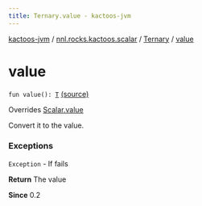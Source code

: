 ```yaml
---
title: Ternary.value - kactoos-jvm
---
```


[kactoos-jvm](../../index.html) / [nnl.rocks.kactoos.scalar](../index.html) / [Ternary](index.html) / [value](./value.html)

# value

`fun value(): `[`T`](index.html#T) [(source)](https://github.com/neonailol/kactoos/blob/master/kactoos-jvm/src/main/kotlin/nnl/rocks/kactoos/scalar/Ternary.kt#L75)

Overrides [Scalar.value](../../nnl.rocks.kactoos/-scalar/value.html)

Convert it to the value.

### Exceptions

`Exception` - If fails

**Return**
The value

**Since**
0.2

